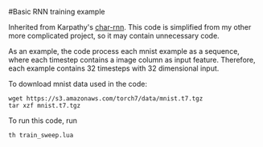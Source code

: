 #Basic RNN training example

Inherited from Karpathy's [char-rnn](https://github.com/karpathy/char-rnn). This code is simplified from my other more complicated project, so it may contain unnecessary code.

As an example, the code process each mnist example as a sequence, where each timestep contains a image column as input feature. Therefore, each example contains 32 timesteps with 32 dimensional input.

To download mnist data used in the code:
```
wget https://s3.amazonaws.com/torch7/data/mnist.t7.tgz
tar xzf mnist.t7.tgz
```

To run this code, run
```
th train_sweep.lua
```
